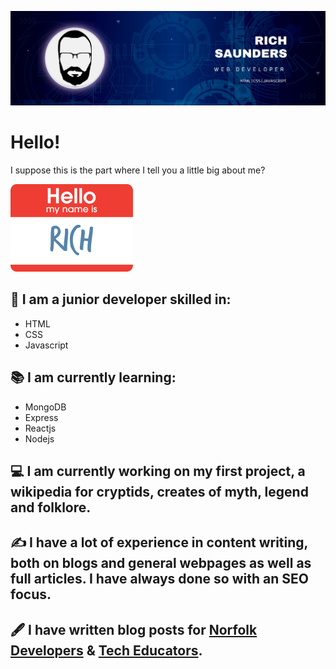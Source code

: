 ![Banner Image](Banner.png)   

# Hello!

I suppose this is the part where I tell you a little big about me?

![My Name Is](Name.png)
   
## 🔧 I am a junior developer skilled in:
- HTML
- CSS
- Javascript      
   
## 📚 I am currently learning:   
- MongoDB
- Express
- Reactjs
- Nodejs   
   
## 💻 I am currently working on my first project, a wikipedia for cryptids, creates of myth, legend and folklore.   

## ✍️ I have a lot of experience in content writing, both on blogs and general webpages as well as full articles. I have always done so with an SEO focus.   
   
## 🖋️ I have written blog posts for [Norfolk Developers](https://www.norfolkdevelopers.com/) & [Tech Educators](https://techeducators.co.uk/).



<!--
**R-Saunders/R-Saunders** is a ✨ _special_ ✨ repository because its `README.md` (this file) appears on your GitHub profile.

Here are some ideas to get you started:

- 🔭 I’m currently working on ...
- 🌱 I’m currently learning ...
- 👯 I’m looking to collaborate on ...
- 🤔 I’m looking for help with ...
- 💬 Ask me about ...
- 📫 How to reach me: ...
- 😄 Pronouns: ...
- ⚡ Fun fact: ...
-->
